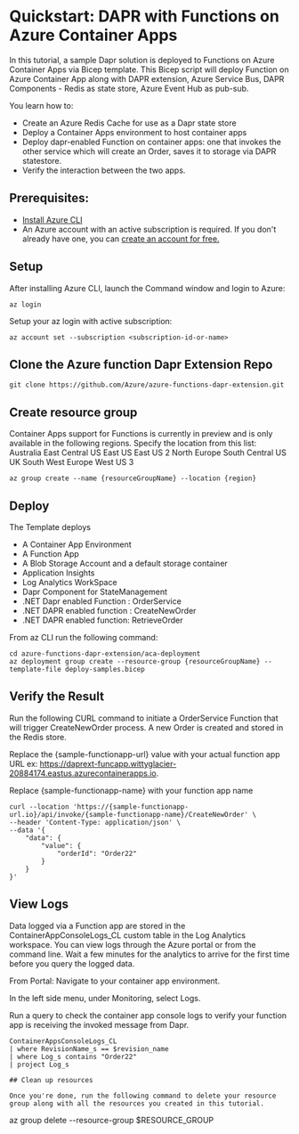 # Quickstart: DAPR with Functions on Azure Container Apps

In this tutorial, a sample Dapr solution is deployed to Functions on Azure Container Apps via Bicep template.
This Bicep script will deploy Function on Azure Container App along with DAPR extension, Azure Service Bus, DAPR Components - Redis as state store, Azure Event Hub as pub-sub.

You learn how to:

- Create an Azure Redis Cache for use as a Dapr state store
- Deploy a Container Apps environment to host container apps
- Deploy dapr-enabled Function on container apps: one that invokes the other service which will create an Order, saves it to storage via DAPR statestore.
- Verify the interaction between the two apps.

## Prerequisites:

- [Install Azure CLI](https://docs.microsoft.com/en-us/cli/azure/install-azure-cli)
- An Azure account with an active subscription is required. If you don't already have one, you can [create an account for free.](https://azure.microsoft.com/free/?WT.mc_id=A261C142F)

## Setup

After installing Azure CLI, launch the Command window and login to Azure:

```
az login
```
Setup  your az login with active subscription:

```
az account set --subscription <subscription-id-or-name>
```

## Clone the Azure function Dapr Extension Repo

```
git clone https://github.com/Azure/azure-functions-dapr-extension.git

```

## Create resource group

Container Apps support for Functions is currently in preview and is only available in the following regions. Specify the location from this list:
Australia East
Central US
East US
East US 2
North Europe
South Central US
UK South
West Europe
West US 3

```
az group create --name {resourceGroupName} --location {region}
```

## Deploy 

The Template deploys 
- A Container App Environment
- A Function App
- A Blob Storage Account and a default storage container
- Application Insights
- Log Analytics WorkSpace
- Dapr Component for StateManagement
- .NET Dapr enabled Function :  OrderService
- .NET DAPR enabled function : CreateNewOrder
- .NET DAPR enabled function: RetrieveOrder

From az CLI run the following command:

```
cd azure-functions-dapr-extension/aca-deployment
az deployment group create --resource-group {resourceGroupName} --template-file deploy-samples.bicep
```

## Verify the Result

Run the following CURL command to initiate a OrderService Function that will trigger CreateNewOrder process. A new Order is created and stored in the Redis store.

Replace the {sample-functionapp-url} value with your actual function app URL ex: https://daprext-funcapp.wittyglacier-20884174.eastus.azurecontainerapps.io.

Replace {sample-functionapp-name} with your function app name

```
curl --location 'https://{sample-functionapp-url.io}/api/invoke/{sample-functionapp-name}/CreateNewOrder' \
--header 'Content-Type: application/json' \
--data '{
    "data": {
        "value": {
            "orderId": "Order22"
        }
    }
}'
```

## View Logs

Data logged via a Function app are stored in the ContainerAppConsoleLogs_CL custom table in the Log Analytics workspace. You can view logs through the Azure portal or from the command line. Wait a few minutes for the analytics to arrive for the first time before you query the logged data.

From Portal: 
Navigate to your container app environment.

In the left side menu, under Monitoring, select Logs.

Run a query to check the container app console logs to verify your function app is receiving the invoked message from Dapr.

```
ContainerAppsConsoleLogs_CL
| where RevisionName_s == $revision_name
| where Log_s contains "Order22"
| project Log_s

## Clean up resources

Once you're done, run the following command to delete your resource group along with all the resources you created in this tutorial.

```
az group delete --resource-group $RESOURCE_GROUP
```

